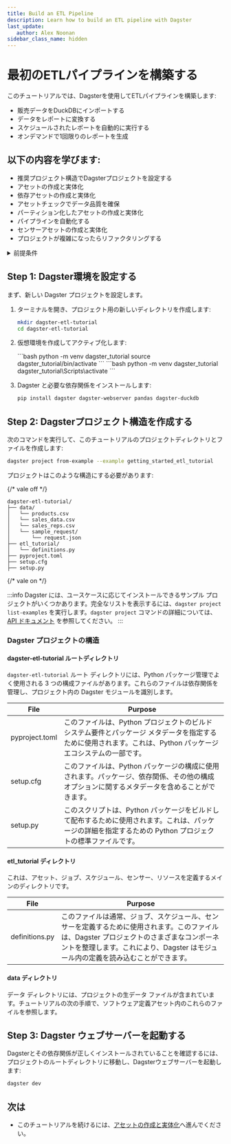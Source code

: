 ```yaml
---
title: Build an ETL Pipeline
description: Learn how to build an ETL pipeline with Dagster
last_update:
   author: Alex Noonan
sidebar_class_name: hidden
---
```


# 最初のETLパイプラインを構築する

このチュートリアルでは、Dagsterを使用してETLパイプラインを構築します:

- 販売データをDuckDBにインポートする
- データをレポートに変換する
- スケジュールされたレポートを自動的に実行する
- オンデマンドで1回限りのレポートを生成

## 以下の内容を学びます:

- 推奨プロジェクト構造でDagsterプロジェクトを設定する
- アセットの作成と実体化
- 依存アセットの作成と実体化
- アセットチェックでデータ品質を確保
- パーティション化したアセットの作成と実体化
- パイプラインを自動化する
- センサーアセットの作成と実体化
- プロジェクトが複雑になったらリファクタリングする

<details>
  <summary>前提条件</summary>

このガイドの手順を実行するには:

- Pythonの基礎知識
- システムに Python 3.9 以降がインストールされていること。詳細については、[インストール ガイド](/getting-started/installation)を参照してください。
- SQL および Pandas などの Python データ操作ライブラリに精通していること。
- データ パイプラインと抽出、変換、ロード プロセスに関する理解。

</details>


## Step 1: Dagster環境を設定する

まず、新しい Dagster プロジェクトを設定します。

1. ターミナルを開き、プロジェクト用の新しいディレクトリを作成します:

   ```bash
   mkdir dagster-etl-tutorial
   cd dagster-etl-tutorial
   ```

2. 仮想環境を作成してアクティブ化します:

   <Tabs>
     <TabItem value="macos" label="MacOS">
       ```bash python -m venv dagster_tutorial source dagster_tutorial/bin/activate ```
     </TabItem>
     <TabItem value="windows" label="Windows">
       ```bash python -m venv dagster_tutorial dagster_tutorial\Scripts\activate ```
     </TabItem>
   </Tabs>

3. Dagster と必要な依存関係をインストールします:

   ```bash
   pip install dagster dagster-webserver pandas dagster-duckdb
   ```

## Step 2: Dagsterプロジェクト構造を作成する

次のコマンドを実行して、このチュートリアルのプロジェクトディレクトリとファイルを作成します:

```bash
dagster project from-example --example getting_started_etl_tutorial
```


プロジェクトはこのような構造にする必要があります:

{/* vale off */}

```
dagster-etl-tutorial/
├── data/
│   └── products.csv
│   └── sales_data.csv
│   └── sales_reps.csv
│   └── sample_request/
│       └── request.json
├── etl_tutorial/
│   └── definitions.py
├── pyproject.toml
├── setup.cfg
├── setup.py
```

{/* vale on */}

:::info
Dagster には、ユースケースに応じてインストールできるサンプル プロジェクトがいくつかあります。完全なリストを表示するには、`dagster project list-examples` を実行します。`dagster project` コマンドの詳細については、[API ドキュメント](https://docs-preview.dagster.io/api/cli#dagster-project) を参照してください。
::: 

### Dagster プロジェクトの構造

#### dagster-etl-tutorial ルートディレクトリ

`dagster-etl-tutorial` ルート ディレクトリには、Python パッケージ管理でよく使用される 3 つの構成ファイルがあります。これらのファイルは依存関係を管理し、プロジェクト内の Dagster モジュールを識別します。

| File | Purpose |
|------|---------|
| pyproject.toml | このファイルは、Python プロジェクトのビルド システム要件とパッケージ メタデータを指定するために使用されます。これは、Python パッケージ エコシステムの一部です。 |
| setup.cfg | このファイルは、Python パッケージの構成に使用されます。パッケージ、依存関係、その他の構成オプションに関するメタデータを含めることができます。 |
| setup.py | このスクリプトは、Python パッケージをビルドして配布するために使用されます。これは、パッケージの詳細を指定するための Python プロジェクトの標準ファイルです。 |

#### etl_tutorial ディレクトリ

これは、アセット、ジョブ、スケジュール、センサー、リソースを定義するメインのディレクトリです。

| File | Purpose |
|------|---------|
| definitions.py | このファイルは通常、ジョブ、スケジュール、センサーを定義するために使用されます。このファイルは、Dagster プロジェクトのさまざまなコンポーネントを整理します。これにより、Dagster はモジュール内の定義を読み込むことができます。 |

#### data ディレクトリ

データ ディレクトリには、プロジェクトの生データ ファイルが含まれています。チュートリアルの次の手順で、ソフトウェア定義アセット内のこれらのファイルを参照します。

## Step 3: Dagster ウェブサーバーを起動する

Dagsterとその依存関係が正しくインストールされていることを確認するには、プロジェクトのルートディレクトリに移動し、Dagsterウェブサーバーを起動します:

```bash
dagster dev
```

## 次は

- このチュートリアルを続けるには、[アセットの作成と実体化](/etl-pipeline-tutorial/create-and-materialize-assets)へ進んでください。
